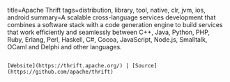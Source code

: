 title=Apache Thrift
tags=distribution, library, tool, native, clr, jvm, ios, android
summary=A scalable cross-language services development that combines a software stack with a code generation engine to build services that work efficiently and seamlessly between C++, Java, Python, PHP, Ruby, Erlang, Perl, Haskell, C#, Cocoa, JavaScript, Node.js, Smalltalk, OCaml and Delphi and other languages.
~~~~~~

[Website](https://thrift.apache.org/) | [Source](https://github.com/apache/thrift)

